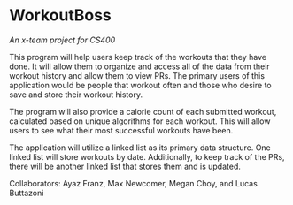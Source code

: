 # WorkoutBoss
*An x-team project for CS400*

This program will help users keep track of the workouts that they have done. It will allow them to organize and access all of the data from their workout history and allow them to view PRs. The primary users of this application would be people that workout often and those who desire to save and store their workout history. 

The program will also provide a calorie count of each submitted workout, calculated based on unique algorithms for each workout. This will allow users to see what their most successful workouts have been.

The application will utilize a linked list as its primary data structure. One linked list will store workouts by date. Additionally, to keep track of the PRs, there will be another linked list that stores them and is updated.



Collaborators: Ayaz Franz, Max Newcomer, Megan Choy, and Lucas Buttazoni
